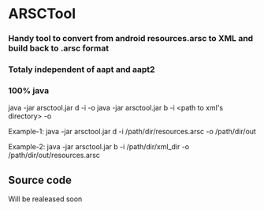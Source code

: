 # ARSCTool
### Handy tool to convert from android resources.arsc to XML and build back to .arsc format
### Totaly independent of aapt and aapt2
### 100% java

  java -jar arsctool.jar d -i <path to resources.arsc file> -o <path to output directory>
  java -jar arsctool.jar b -i <path to xml's directory> -o <output path to resources.arsc file>

Example-1:
  java -jar arsctool.jar  d -i /path/dir/resources.arsc -o /path/dir/out

    
Example-2:
  java -jar arsctool.jar  b -i /path/dir/xml_dir -o /path/dir/out/resources.arsc

    
    
## Source code 
Will be realeased soon 
